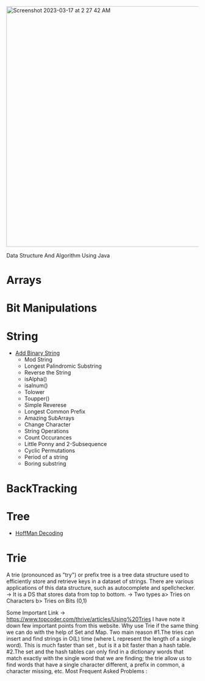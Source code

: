 <img width="629" alt="Screenshot 2023-03-17 at 2 27 42 AM" src="https://user-images.githubusercontent.com/9287388/225751770-f47e51d6-e539-4f99-b8c1-006c8283544a.png">

Data Structure And Algorithm Using Java
# Arrays
# **Bit Manipulations**
# **String**
   * [Add Binary String](/Users/mansisharma/Documents/GitHub/Cheat_Sheet_DS_Algo_Java/String_dsa/AddBinary.java)
     * Mod String
     * Longest Palindromic Substring
     * Reverse the String
     * isAlpha()
     * isalnum()
     * Tolower
     * Toupper()
     * Simple Reverese
     * Longest Common Prefix
     * Amazing SubArrays
     * Change Character
     * String Operations
     * Count Occurances
     * Little Ponny and 2-Subsequence
     * Cyclic Permutations
     * Period of a string
     * Boring substring
# **BackTracking**
# **Tree**
* [HoffMan Decoding](https://github.com/pracks224/Cheat_Sheet_DS_Algo_Java/blob/main/Tree/HoffManDecoding.java)

# **Trie**
A trie (pronounced as "try") or prefix tree is a tree data structure used to efficiently store and retrieve keys in a dataset of strings. 
There are various applications of this data structure, such as autocomplete and spellchecker.
-> It is a DS that stores data from top to bottom.
-> Two types  a> Tries on Characters 
              b> Tries on Bits (0,1)

Some Important Link -> https://www.topcoder.com/thrive/articles/Using%20Tries
I have note it down few important points from this website.
Why use Trie if the same thing we can do with the help of Set and Map. Two main reason
    #1.The tries can insert and find strings in O(L) time (where L represent the length of a single word). This is much faster than set , 
       but is it a bit faster than a hash table. 
    #2.The set <string> and the hash tables can only find in a dictionary words that match exactly 
       with the single word that we are finding; the trie allow us to find words that have a single character different, 
       a prefix in common, a character missing, etc.
Most Frequent Asked Problems :



